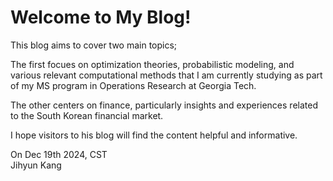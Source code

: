 # Welcome to My Blog!

This blog aims to cover two main topics;

The first focues on optimization theories, probabilistic modeling, and various relevant computational methods that I am currently studying as part of my MS program in Operations Research at Georgia Tech.

The other centers on finance, particularly insights and experiences related to the South Korean financial market.

I hope visitors to his blog will find the content helpful and informative.

On Dec 19th 2024, CST\
Jihyun Kang

